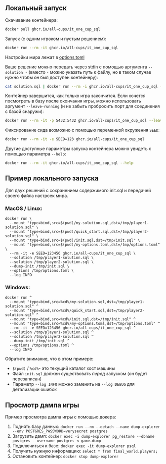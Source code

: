 ## Локальный запуск

Скачивание контейнера:

```sh
docker pull ghcr.io/all-cups/it_one_cup_sql
```

Запуск (с одним игроком и пустым решением):

```sh
docker run --rm -it ghcr.io/all-cups/it_one_cup_sql
```

Настройки мира лежат в [options.toml](options.toml)

Ваше решение можно передать через stdin с помощью аргумента `--solution -`
(вместо `-` можно указать путь к файлу, но в таком случае нужно чтобы он был доступен контейнеру):

```sh
cat solution.sql | docker run --rm -i ghcr.io/all-cups/it_one_cup_sql --solution -
```

Контейнер завершится, как только игра закончится.
Если хочется посмотреть в базу после окончания игры, можно использовать аргумент `--leave-running`
(и не забыть пробросить порт для соединения с базой снаружи):

```sh
docker run --rm -it -p 5432:5432 ghcr.io/all-cups/it_one_cup_sql --leave-running
```

Фиксирование сида возможно с помощью переменной окружения `SEED`:

```sh
docker run --rm -it -e SEED=123 ghcr.io/all-cups/it_one_cup_sql
```

Другие доступные параметры запуска контейнера можно увидеть с помощью параметра `--help`:

```sh
docker run --rm -it ghcr.io/all-cups/it_one_cup_sql --help
```

## Пример локального запуска 

Для двух решений с сохранением содержимого init.sql и передачей своего файла настроек мира.

### MacOS / Linux:
```shell
docker run \
  --mount "type=bind,src=$(pwd)/my-solution.sql,dst=/tmp/player1-solution.sql" \
  --mount "type=bind,src=$(pwd)/quick_start.sql,dst=/tmp/player2-solution.sql" \
  --mount "type=bind,src=$(pwd)/init.sql,dst=/tmp/init.sql" \
  --mount "type=bind,src=$(pwd)/my-options.toml,dst=/tmp/options.toml" \
  --rm -it -e SEED=123456 ghcr.io/all-cups/it_one_cup_sql \
  --solution /tmp/player1-solution.sql \
  --solution /tmp/player2-solution.sql \
  --dump-init /tmp/init.sql \
  --options /tmp/options.toml \
  --log INFO   
```

### Windows:
```
docker run ^
  --mount "type=bind,src=%cd%/my-solution.sql,dst=/tmp/player1-solution.sql" ^
  --mount "type=bind,src=%cd%/quick_start.sql,dst=/tmp/player2-solution.sql" ^
  --mount "type=bind,src=%cd%/init.sql,dst=/tmp/init.sql" ^
  --mount "type=bind,src=%cd%/my-options.toml,dst=/tmp/options.toml" ^
  --rm -it -e SEED=123456 ghcr.io/all-cups/it_one_cup_sql ^
  --solution /tmp/player1-solution.sql ^
  --solution /tmp/player2-solution.sql ^
  --dump-init /tmp/init.sql ^
  --options /tmp/options.toml ^
  --log INFO   
```
Обратите внимание, что в этом примере:
* `$(pwd)` / `%cd%`- это текущий каталог хост машины
* Файл `init.sql` должен существовать _перед_ запуском (он будет перезаписан)
* Параметр `--log INFO` можно заменить на `--log DEBUG` для детализации ошибок

## Просмотр дампа игры

Пример просмотра дампа игры с помощью докера:

1. Поднять базу данных: `docker run --rm --detach --name dump-explorer --env POSTGRES_PASSWORD=verysecret postgres`
2. Загрузить дамп: `docker exec -i dump-explorer pg_restore --dbname postgres --username postgres < game.dump`
3. Подключиться к базе: `docker exec -it dump-explorer psql`
4. Получить нужную информацию: `select * from final_world.players;`
5. Остановить контейнер: `docker stop dump-explorer`
